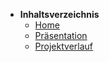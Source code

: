 ﻿* <b> Inhaltsverzeichnis </b>
  * [Home](/)
  * [Präsentation](Presentation/ ":ignore title")  
  * [Projektverlauf](/Projektverlauf/README.md)

